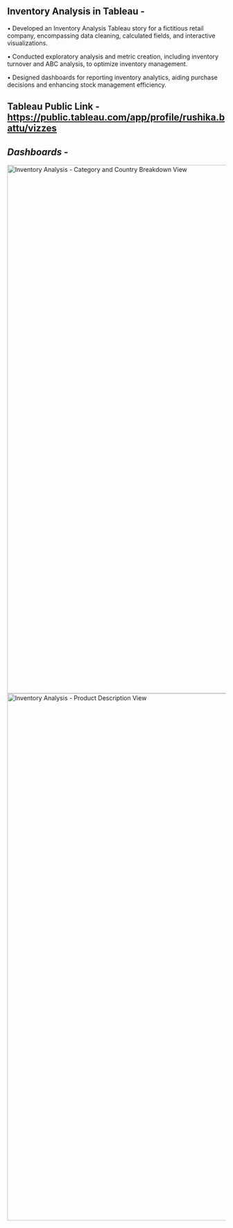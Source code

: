 ## **Inventory Analysis in Tableau -**

•	Developed an Inventory Analysis Tableau story for a fictitious retail company, encompassing data cleaning, calculated fields, and interactive visualizations.

•	Conducted exploratory analysis and metric creation, including inventory turnover and ABC analysis, to optimize inventory management.

•	Designed dashboards for reporting inventory analytics, aiding purchase decisions and enhancing stock management efficiency.


## **Tableau Public Link -** https://public.tableau.com/app/profile/rushika.battu/vizzes

## *Dashboards -*

<img width="1216" alt="Inventory Analysis - Category and Country Breakdown View" src="https://github.com/RushikaBattu/portfolio-projects/assets/135265999/8714952e-4869-4221-98fa-967014512775">

<img width="1213" alt="Inventory Analysis - Product Description View" src="https://github.com/RushikaBattu/portfolio-projects/assets/135265999/be2852b9-abcc-44fd-a05c-6baa598fad59">
